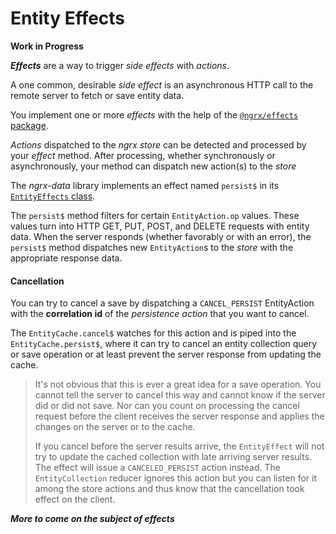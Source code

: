 # Entity Effects

**Work in Progress**

**_Effects_** are a way to trigger _side effects_ with _actions_.

A one common, desirable _side effect_ is an asynchronous HTTP call to the remote server to fetch or save entity data.

You implement one or more _effects_ with the help of the [`@ngrx/effects` package](https://github.com/ngrx/platform/blob/master/docs/effects/README.md).

_Actions_ dispatched to the _ngrx store_ can be detected and processed by your _effect_ method.
After processing, whether synchronously or asynchronously, your method can dispatch new action(s) to the _store_

The _ngrx-data_ library implements an effect named `persist$` in its [`EntityEffects` class](../lib/src/effects/entity-effects.ts).

The `persist$` method filters for certain `EntityAction.op` values.
These values turn into HTTP GET, PUT, POST, and DELETE requests with entity data.
When the server responds (whether favorably or with an error), the `persist$` method dispatches new `EntityAction`s to the _store_ with the appropriate response data.

#### Cancellation

You can try to cancel a save by dispatching a `CANCEL_PERSIST` EntityAction with the
**correlation id** of the _persistence action_ that you want to cancel.

The `EntityCache.cancel$` watches for this action and is piped into
the `EntityCache.persist$`, where it can try to cancel an entity collection query or save operation
or at least prevent the server response from updating the cache.

> It's not obvious that this is ever a great idea for a save operation.
> You cannot tell the server to cancel this way and cannot know if the server did or did not save.
> Nor can you count on processing the cancel request before the client receives the server response
> and applies the changes on the server or to the cache.
>
> If you cancel before the server results arrive, the `EntityEffect` will not try to update
> the cached collection with late arriving server results.
> The effect will issue a `CANCELED_PERSIST` action instead.
> The `EntityCollection` reducer ignores this action but you can listen for it among the store actions
> and thus know that the cancellation took effect on the client.

**_More to come on the subject of effects_**

